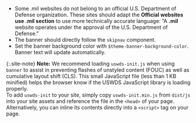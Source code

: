 - Some .mil websites do not belong to an official U.S. Department of Defense organization. These sites should adapt the **Official websites use .mil section** to use more technically accurate language: “A **.mil** website operates under the approval of the U.S. Department of Defense.”
- The banner should directly follow the `skipnav` component.
- Set the banner background color with `$theme-banner-background-color`. Banner text will update automatically.

{:.site-note}
**Note:** We recommend loading `uswds-init.js` when using `banner` to assist in preventing flashes of unstyled content (FOUC) as well as cumulative layout shift (CLS). This small JavaScript file (less than 1 KB minified) helps the browser know if the USWDS JavaScript library is loading properly.
<br>To add `uswds-init` to your site, simply copy `uswds-init.min.js` from `dist/js` into your site assets and reference the file in the `<head>` of your page. Alternatively, you can inline its contents directly into a `<script>` tag on your page.
